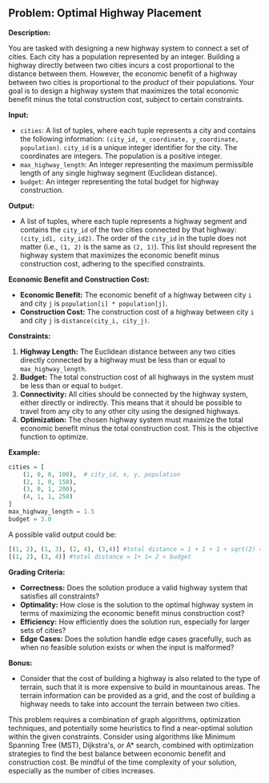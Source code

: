 ## Problem: Optimal Highway Placement

**Description:**

You are tasked with designing a new highway system to connect a set of cities. Each city has a population represented by an integer.  Building a highway directly between two cities incurs a cost proportional to the distance between them. However, the economic benefit of a highway between two cities is proportional to the *product* of their populations. Your goal is to design a highway system that maximizes the total economic benefit minus the total construction cost, subject to certain constraints.

**Input:**

*   `cities`: A list of tuples, where each tuple represents a city and contains the following information: `(city_id, x_coordinate, y_coordinate, population)`.  `city_id` is a unique integer identifier for the city. The coordinates are integers. The population is a positive integer.
*   `max_highway_length`: An integer representing the maximum permissible length of any single highway segment (Euclidean distance).
*   `budget`: An integer representing the total budget for highway construction.

**Output:**

*   A list of tuples, where each tuple represents a highway segment and contains the `city_id` of the two cities connected by that highway: `(city_id1, city_id2)`.  The order of the `city_id` in the tuple does not matter (i.e., `(1, 2)` is the same as `(2, 1)`).  This list should represent the highway system that maximizes the economic benefit minus construction cost, adhering to the specified constraints.

**Economic Benefit and Construction Cost:**

*   **Economic Benefit:** The economic benefit of a highway between city `i` and city `j` is `population[i] * population[j]`.
*   **Construction Cost:** The construction cost of a highway between city `i` and city `j` is `distance(city_i, city_j)`.

**Constraints:**

1.  **Highway Length:** The Euclidean distance between any two cities directly connected by a highway must be less than or equal to `max_highway_length`.
2.  **Budget:** The total construction cost of all highways in the system must be less than or equal to `budget`.
3.  **Connectivity:** All cities should be connected by the highway system, either directly or indirectly. This means that it should be possible to travel from any city to any other city using the designed highways.
4.  **Optimization:** The chosen highway system must maximize the total economic benefit minus the total construction cost.  This is the objective function to optimize.

**Example:**

```python
cities = [
    (1, 0, 0, 100),  # city_id, x, y, population
    (2, 1, 0, 150),
    (3, 0, 1, 200),
    (4, 1, 1, 250)
]
max_highway_length = 1.5
budget = 3.0
```

A possible valid output could be:

```python
[(1, 2), (1, 3), (2, 4), (3,4)] #total distance = 1 + 1 + 1 + sqrt(2) = 4.414 > budget (invalid)
[(1, 2), (3, 4)] #total distance = 1+ 1= 2 < budget
```

**Grading Criteria:**

*   **Correctness:** Does the solution produce a valid highway system that satisfies all constraints?
*   **Optimality:** How close is the solution to the optimal highway system in terms of maximizing the economic benefit minus construction cost?
*   **Efficiency:** How efficiently does the solution run, especially for larger sets of cities?
*   **Edge Cases:** Does the solution handle edge cases gracefully, such as when no feasible solution exists or when the input is malformed?

**Bonus:**

*   Consider that the cost of building a highway is also related to the type of terrain, such that it is more expensive to build in mountainous areas. The terrain information can be provided as a grid, and the cost of building a highway needs to take into account the terrain between two cities.

This problem requires a combination of graph algorithms, optimization techniques, and potentially some heuristics to find a near-optimal solution within the given constraints. Consider using algorithms like Minimum Spanning Tree (MST), Dijkstra's, or A\* search, combined with optimization strategies to find the best balance between economic benefit and construction cost. Be mindful of the time complexity of your solution, especially as the number of cities increases.
